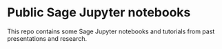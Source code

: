 # Public Sage Jupyter notebooks

This repo contains some Sage Jupyter notebooks and tutorials from past presentations and research. 




